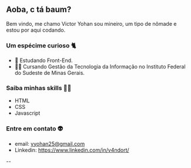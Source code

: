 ## Aoba, c tá baum?
Bem vindo,
me chamo Victor Yohan sou mineiro, um tipo de nômade e estou por aqui codando.

### Um espécime curioso 🐈
- 🚀 Estudando Front-End.
- 👨‍💻 Cursando Gestão da Tecnologia da Informação no Instituto Federal do Sudeste de Minas Gerais.

### Saiba minhas skills 🐱‍👤
- HTML
- CSS
- Javascript

### Entre em contato 👽
- email: vyohan25@gmail.com
- Linkedin: https://www.linkedin.com/in/v4ndort/ 

--
